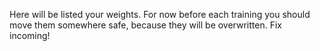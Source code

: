 Here will be listed your weights. For now before each training you should move
them somewhere safe, because they will be overwritten. Fix incoming!
